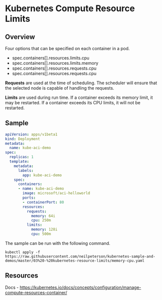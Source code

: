 # Kubernetes Compute Resource Limits

## Overview

Four options that can be specified on each container in a pod.

- spec.containers[].resources.limits.cpu
- spec.containers[].resources.limits.memory
- spec.containers[].resources.requests.cpu
- spec.containers[].resources.requests.cpu

**Requests** are used at the time of scheduling. The scheduler will ensure that the selected node is capable of handling the requests.

**Limits** are used during run time. If a container exceeds its memory limit, it may be restarted. If a container exceeds its CPU limits, it will not be restarted.

## Sample

```yaml
apiVersion: apps/v1beta1
kind: Deployment
metadata:
  name: kube-aci-demo
spec:
  replicas: 1
  template:
    metadata:
      labels:
        app: kube-aci-demo
    spec:
      containers:
      - name: kube-aci-demo
        image: microsoft/aci-helloworld
        ports:
        - containerPort: 80
        resources:
          requests:
            memory: 64i
            cpu: 250m
          limits:
            memory: 128i
            cpu: 500m
```

The sample can be run with the following command.

```
kubectl apply -f https://raw.githubusercontent.com/neilpeterson/kubernetes-sample-and-demos/master/03%20-%20kubernetes-resource-limits/memory-cpu.yaml
```

## Resources

Docs - https://kubernetes.io/docs/concepts/configuration/manage-compute-resources-container/